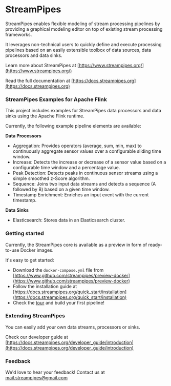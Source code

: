 # StreamPipes

StreamPipes enables flexible modeling of stream processing pipelines by providing a graphical modeling editor on top of existing stream processing frameworks.

It leverages non-technical users to quickly define and execute processing pipelines based on an easily extensible 
toolbox of data sources, data processors and data sinks.

Learn more about StreamPipes at [https://www.streampipes.org/](https://www.streampipes.org/)

Read the full documentation at [https://docs.streampipes.org](https://docs.streampipes.org)

### StreamPipes Examples for Apache Flink

This project includes examples for StreamPipes data processors and data sinks using the Apache Flink runtime.

Currently, the following example pipeline elements are available:

**Data Processors**
* Aggregation: Provides operators (average, sum, min, max) to continuously aggregate sensor values over a configurable 
sliding time window.
* Increase: Detects the increase or decrease of a sensor value based on a configurable time window and a percentage 
value.
* Peak Detection: Detects peaks in continuous sensor streams using a simple smoothed z-Score algorithm.
* Sequence: Joins two input data streams and detects a sequence (A followed by B) based on a given time window.
* Timestamp Enrichment: Enriches an input event with the current timestamp.

**Data Sinks**
* Elasticsearch: Stores data in an Elasticsearch cluster.

### Getting started

Currently, the StreamPipes core is available as a preview in form of ready-to-use Docker images.

It's easy to get started:
* Download the `docker-compose.yml` file from [https://www.github.com/streampipes/preview-docker](https://www.github.com/streampipes/preview-docker)
* Follow the installation guide at [https://docs.streampipes.org/quick_start/installation](https://docs.streampipes.org/quick_start/installation)
* Check the [tour](https://docs.streampipes.org/user_guide/features) and build your first pipeline!

### Extending StreamPipes

You can easily add your own data streams, processors or sinks. 

Check our developer guide at [https://docs.streampipes.org/developer_guide/introduction](https://docs.streampipes.org/developer_guide/introduction)

### Feedback

We'd love to hear your feedback! Contact us at [mail.streampipes@gmail.com](mailto:mail.streampipes@gmail.com)

